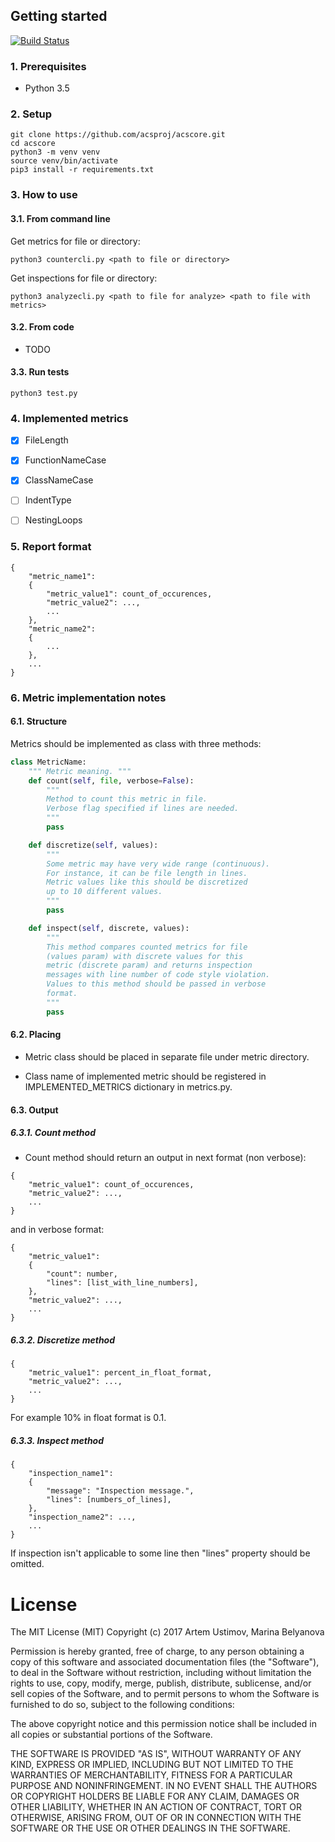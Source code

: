 

## Getting started

[![Build Status](https://travis-ci.org/acsproj/acscore.svg?branch=master)](https://travis-ci.org/acsproj/acscore)

### 1. Prerequisites

* Python 3.5

### 2. Setup

```
git clone https://github.com/acsproj/acscore.git
cd acscore
python3 -m venv venv
source venv/bin/activate
pip3 install -r requirements.txt
```

### 3. How to use

#### 3.1. From command line

Get metrics for file or directory:

```
python3 countercli.py <path to file or directory>
```

Get inspections for file or directory:
```
python3 analyzecli.py <path to file for analyze> <path to file with metrics>
```

#### 3.2. From code

* TODO

#### 3.3. Run tests

```
python3 test.py
```

### 4. Implemented metrics

- [x] FileLength
- [x] FunctionNameCase
- [x] ClassNameCase
- [ ] IndentType
- [ ] NestingLoops


### 5. Report format

```
{
    "metric_name1":
    {
        "metric_value1": count_of_occurences,
        "metric_value2": ...,
        ...
    },
    "metric_name2":
    {
        ...
    },
    ...
}
```

### 6. Metric implementation notes

#### 6.1. Structure

Metrics should be implemented as class with three methods:

```python
class MetricName:
    """ Metric meaning. """
    def count(self, file, verbose=False):
        """
        Method to count this metric in file.
        Verbose flag specified if lines are needed. 
        """
        pass

    def discretize(self, values):
        """
        Some metric may have very wide range (continuous).
        For instance, it can be file length in lines.
        Metric values like this should be discretized
        up to 10 different values.
        """
        pass

    def inspect(self, discrete, values):
        """
        This method compares counted metrics for file
        (values param) with discrete values for this
        metric (discrete param) and returns inspection
        messages with line number of code style violation.
        Values to this method should be passed in verbose
        format.
        """
        pass
```

#### 6.2. Placing

* Metric class should be placed in separate file under metric directory.

* Class name of implemented metric should be registered in IMPLEMENTED_METRICS dictionary in metrics.py.

#### 6.3. Output

##### 6.3.1. Count method

* Count method should return an output in next format (non verbose):

```
{
    "metric_value1": count_of_occurences,
    "metric_value2": ...,
    ...
}
```

and in verbose format:
```
{
    "metric_value1":
    {
        "count": number,
        "lines": [list_with_line_numbers],
    },
    "metric_value2": ...,
    ...
}
```

##### 6.3.2. Discretize method

```
{
    "metric_value1": percent_in_float_format,
    "metric_value2": ...,
    ...
}
```

For example 10% in float format is 0.1.

##### 6.3.3. Inspect method

```
{
    "inspection_name1":
    {
        "message": "Inspection message.",
        "lines": [numbers_of_lines],
    },
    "inspection_name2": ...,
    ...
}
```

If inspection isn't applicable to some line then "lines" property should be omitted.

# License

The MIT License (MIT) Copyright (c) 2017 Artem Ustimov, Marina Belyanova

Permission is hereby granted, free of charge, to any person obtaining a copy of this software and associated documentation files (the "Software"), to deal in the Software without restriction, including without limitation the rights to use, copy, modify, merge, publish, distribute, sublicense, and/or sell copies of the Software, and to permit persons to whom the Software is furnished to do so, subject to the following conditions:

The above copyright notice and this permission notice shall be included in all copies or substantial portions of the Software.

THE SOFTWARE IS PROVIDED "AS IS", WITHOUT WARRANTY OF ANY KIND, EXPRESS OR IMPLIED, INCLUDING BUT NOT LIMITED TO THE WARRANTIES OF MERCHANTABILITY, FITNESS FOR A PARTICULAR PURPOSE AND NONINFRINGEMENT. IN NO EVENT SHALL THE AUTHORS OR COPYRIGHT HOLDERS BE LIABLE FOR ANY CLAIM, DAMAGES OR OTHER LIABILITY, WHETHER IN AN ACTION OF CONTRACT, TORT OR OTHERWISE, ARISING FROM, OUT OF OR IN CONNECTION WITH THE SOFTWARE OR THE USE OR OTHER DEALINGS IN THE SOFTWARE.